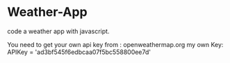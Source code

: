 # Weather-App
code a weather app with javascript.

You need to get your own api key from : openweathermap.org
my own Key: APIKey = 'ad3bf545f6edbcaa07f5bc558800ee7d'
